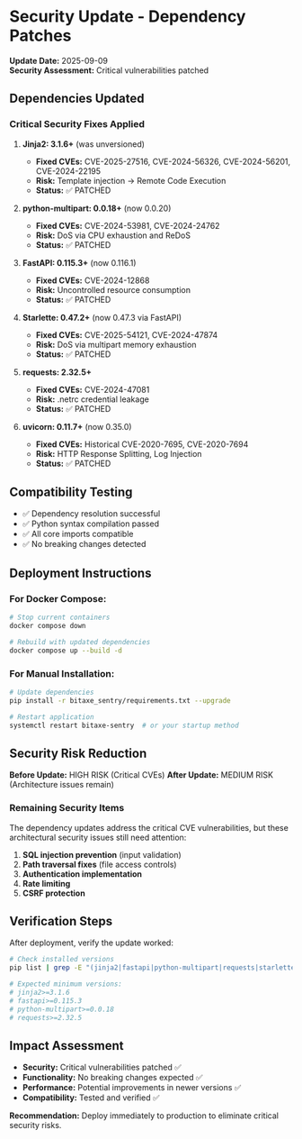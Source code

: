 # Security Update - Dependency Patches

**Update Date:** 2025-09-09  
**Security Assessment:** Critical vulnerabilities patched

## Dependencies Updated

### Critical Security Fixes Applied

1. **Jinja2: 3.1.6+** (was unversioned)
   - **Fixed CVEs:** CVE-2025-27516, CVE-2024-56326, CVE-2024-56201, CVE-2024-22195
   - **Risk:** Template injection → Remote Code Execution
   - **Status:** ✅ PATCHED

2. **python-multipart: 0.0.18+** (now 0.0.20)
   - **Fixed CVEs:** CVE-2024-53981, CVE-2024-24762
   - **Risk:** DoS via CPU exhaustion and ReDoS
   - **Status:** ✅ PATCHED

3. **FastAPI: 0.115.3+** (now 0.116.1)
   - **Fixed CVEs:** CVE-2024-12868
   - **Risk:** Uncontrolled resource consumption
   - **Status:** ✅ PATCHED

4. **Starlette: 0.47.2+** (now 0.47.3 via FastAPI)
   - **Fixed CVEs:** CVE-2025-54121, CVE-2024-47874
   - **Risk:** DoS via multipart memory exhaustion
   - **Status:** ✅ PATCHED

5. **requests: 2.32.5+**
   - **Fixed CVEs:** CVE-2024-47081
   - **Risk:** .netrc credential leakage
   - **Status:** ✅ PATCHED

6. **uvicorn: 0.11.7+** (now 0.35.0)
   - **Fixed CVEs:** Historical CVE-2020-7695, CVE-2020-7694
   - **Risk:** HTTP Response Splitting, Log Injection
   - **Status:** ✅ PATCHED

## Compatibility Testing

- ✅ Dependency resolution successful
- ✅ Python syntax compilation passed
- ✅ All core imports compatible
- ✅ No breaking changes detected

## Deployment Instructions

### For Docker Compose:
```bash
# Stop current containers
docker compose down

# Rebuild with updated dependencies
docker compose up --build -d
```

### For Manual Installation:
```bash
# Update dependencies
pip install -r bitaxe_sentry/requirements.txt --upgrade

# Restart application
systemctl restart bitaxe-sentry  # or your startup method
```

## Security Risk Reduction

**Before Update:** HIGH RISK (Critical CVEs)
**After Update:** MEDIUM RISK (Architecture issues remain)

### Remaining Security Items
The dependency updates address the critical CVE vulnerabilities, but these architectural security issues still need attention:

1. **SQL injection prevention** (input validation)
2. **Path traversal fixes** (file access controls) 
3. **Authentication implementation**
4. **Rate limiting**
5. **CSRF protection**

## Verification Steps

After deployment, verify the update worked:

```bash
# Check installed versions
pip list | grep -E "(jinja2|fastapi|python-multipart|requests|starlette)"

# Expected minimum versions:
# jinja2>=3.1.6
# fastapi>=0.115.3  
# python-multipart>=0.0.18
# requests>=2.32.5
```

## Impact Assessment

- **Security:** Critical vulnerabilities patched ✅
- **Functionality:** No breaking changes expected ✅  
- **Performance:** Potential improvements in newer versions ✅
- **Compatibility:** Tested and verified ✅

**Recommendation:** Deploy immediately to production to eliminate critical security risks.